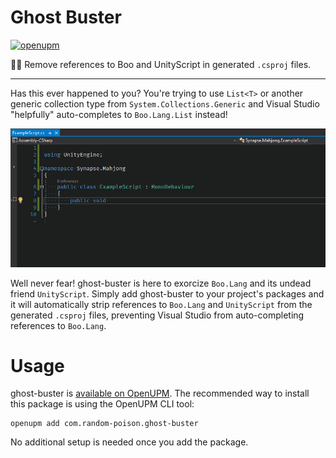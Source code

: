 # Ghost Buster

[![openupm](https://img.shields.io/npm/v/com.random-poison.ghost-buster?label=openupm&registry_uri=https://package.openupm.com)](https://openupm.com/packages/com.random-poison.ghost-buster/)

:ghost::gun: Remove references to Boo and UnityScript in generated `.csproj` files.

---

Has this ever happened to you? You're trying to use `List<T>` or another generic collection type from `System.Collections.Generic` and Visual Studio "helpfully" auto-completes to `Boo.Lang.List` instead!

![Accidentally inserting `using Boo.Lang` in a script.](images/using-boo-lang.gif)

Well never fear! ghost-buster is here to exorcize `Boo.Lang` and its undead friend `UnityScript`. Simply add ghost-buster to your project's packages and it will automatically strip references to `Boo.Lang` and `UnityScript` from the generated `.csproj` files, preventing Visual Studio from auto-completing references to `Boo.Lang`.

# Usage

ghost-buster is [available on OpenUPM](https://openupm.com/packages/com.random-poison.ghost-buster/). The recommended way to install this package is using the OpenUPM CLI tool:

```
openupm add com.random-poison.ghost-buster
```

No additional setup is needed once you add the package.

